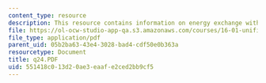 ```yaml
---
content_type: resource
description: This resource contains information on energy exchange with moving blades.
file: https://ol-ocw-studio-app-qa.s3.amazonaws.com/courses/16-01-unified-engineering-i-ii-iii-iv-fall-2005-spring-2006/551418c013d20ae3eaafe2ced2bb9cf5_q24.PDF
file_type: application/pdf
parent_uid: 05b2ba63-43e4-3028-bad4-cdf50e0b363a
resourcetype: Document
title: q24.PDF
uid: 551418c0-13d2-0ae3-eaaf-e2ced2bb9cf5
---
```

